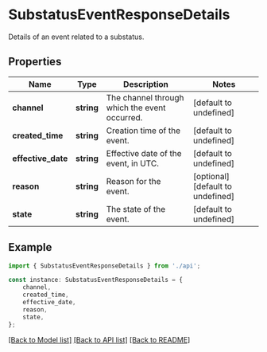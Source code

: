 # SubstatusEventResponseDetails

Details of an event related to a substatus.

## Properties

Name | Type | Description | Notes
------------ | ------------- | ------------- | -------------
**channel** | **string** | The channel through which the event occurred. | [default to undefined]
**created_time** | **string** | Creation time of the event. | [default to undefined]
**effective_date** | **string** | Effective date of the event, in UTC. | [default to undefined]
**reason** | **string** | Reason for the event. | [optional] [default to undefined]
**state** | **string** | The state of the event. | [default to undefined]

## Example

```typescript
import { SubstatusEventResponseDetails } from './api';

const instance: SubstatusEventResponseDetails = {
    channel,
    created_time,
    effective_date,
    reason,
    state,
};
```

[[Back to Model list]](../README.md#documentation-for-models) [[Back to API list]](../README.md#documentation-for-api-endpoints) [[Back to README]](../README.md)
